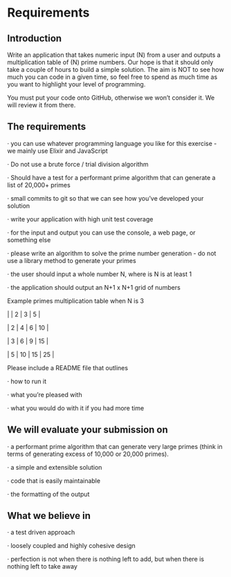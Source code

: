 # Requirements


## Introduction

Write an application that takes numeric input (N) from a user and outputs a multiplication table of (N) prime numbers. Our hope is that it should only take a couple of hours to build a simple solution. The aim is NOT to see how much you can code in a given time, so feel free to spend as much time as you want to highlight your level of programming.

You must put your code onto GitHub, otherwise we won’t consider it. We will review it from there.

## The requirements

· you can use whatever programming language you like for this exercise - we mainly use Elixir and JavaScript

· Do not use a brute force / trial division algorithm

· Should have a test for a performant prime algorithm that can generate a list of 20,000+ primes

· small commits to git so that we can see how you’ve developed your solution

· write your application with high unit test coverage

· for the input and output you can use the console, a web page, or something else

· please write an algorithm to solve the prime number generation - do not use a library method to generate your primes

· the user should input a whole number N, where is N is at least 1

· the application should output an N+1 x N+1 grid of numbers

Example primes multiplication table when N is 3

| | 2 | 3 | 5 |

| 2 | 4 | 6 | 10 |

| 3 | 6 | 9 | 15 |

| 5 | 10 | 15 | 25 |

Please include a README file that outlines

· how to run it

· what you’re pleased with

· what you would do with it if you had more time

## We will evaluate your submission on

· a performant prime algorithm that can generate very large primes (think in terms of generating excess of 10,000 or 20,000 primes).

· a simple and extensible solution

· code that is easily maintainable

· the formatting of the output

## What we believe in

· a test driven approach

· loosely coupled and highly cohesive design

· perfection is not when there is nothing left to add, but when there is nothing left to take away